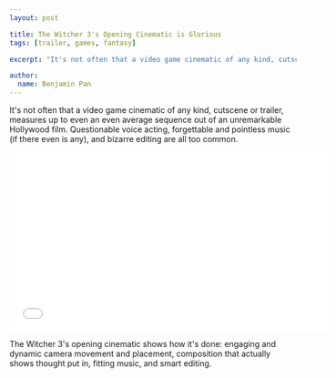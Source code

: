 ```yaml
---
layout: post

title: The Witcher 3's Opening Cinematic is Glorious
tags: [trailer, games, fantasy]

excerpt: "It's not often that a video game cinematic of any kind, cutscene or trailer, measures up to even an even average sequence out of an unremarkable Hollywood film. Questionable voice acting, forgettable and pointless music (if there even is any), and bizarre editing are all too common."

author:
  name: Benjamin Pan
---
```


It's not often that a video game cinematic of any kind, cutscene or trailer, measures up to even an even average sequence out of an unremarkable Hollywood film. Questionable voice acting, forgettable and pointless music (if there even is any), and bizarre editing are all too common.

<div class="full"><iframe width="560" height="315" src="//www.youtube.com/embed/YoEtyCdmgO0" frameborder="0" allowfullscreen></iframe></div>

The Witcher 3's opening cinematic shows how it's done: engaging and dynamic camera movement and placement, composition that actually shows thought put in, fitting music, and smart editing.